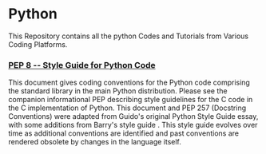 # Python

This Repository contains all the python Codes and Tutorials from Various Coding Platforms.
 
### [PEP 8 -- Style Guide for Python Code](https://www.python.org/dev/peps/pep-0008/)

This document gives coding conventions for the Python code comprising the standard library in the main Python distribution. Please see the companion informational PEP describing style guidelines for the C code in the C implementation of Python.
This document and PEP 257 (Docstring Conventions) were adapted from Guido's original Python Style Guide essay, with some additions from Barry's style guide .
This style guide evolves over time as additional conventions are identified and past conventions are rendered obsolete by changes in the language itself.
